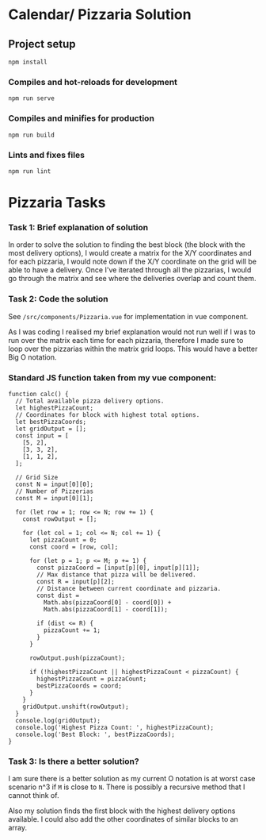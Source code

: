 # Calendar/ Pizzaria Solution

## Project setup
```
npm install
```

### Compiles and hot-reloads for development
```
npm run serve
```

### Compiles and minifies for production
```
npm run build
```

### Lints and fixes files
```
npm run lint
```

# Pizzaria Tasks

### Task 1: Brief explanation of solution

In order to solve the solution to finding the best block
(the block with the most delivery options), I would create
a matrix for the X/Y coordinates and for each pizzaria, I would
note down if the X/Y coordinate on the grid will be able to have
a delivery. Once I've iterated through all the pizzarias, I would
go through the matrix and see where the deliveries overlap and count
them.

### Task 2: Code the solution

See `/src/components/Pizzaria.vue` for implementation in vue component.

As I was coding I realised my brief explanation would not run well if
I was to run over the matrix each time for each pizzaria, therefore
I made sure to loop over the pizzarias within the matrix grid loops. This
would have a better Big O notation.

### Standard JS function taken from my vue component:
```
function calc() {
  // Total available pizza delivery options.
  let highestPizzaCount;
  // Coordinates for block with highest total options.
  let bestPizzaCoords;
  let gridOutput = [];
  const input = [
    [5, 2],
    [3, 3, 2],
    [1, 1, 2],
  ];

  // Grid Size
  const N = input[0][0];
  // Number of Pizzerias
  const M = input[0][1];

  for (let row = 1; row <= N; row += 1) {
    const rowOutput = [];

    for (let col = 1; col <= N; col += 1) {
      let pizzaCount = 0;
      const coord = [row, col];

      for (let p = 1; p <= M; p += 1) {
        const pizzaCoord = [input[p][0], input[p][1]];
        // Max distance that pizza will be delivered.
        const R = input[p][2];
        // Distance between current coordinate and pizzaria.
        const dist =
          Math.abs(pizzaCoord[0] - coord[0]) +
          Math.abs(pizzaCoord[1] - coord[1]);

        if (dist <= R) {
          pizzaCount += 1;
        }
      }

      rowOutput.push(pizzaCount);

      if (!highestPizzaCount || highestPizzaCount < pizzaCount) {
        highestPizzaCount = pizzaCount;
        bestPizzaCoords = coord;
      }
    }
    gridOutput.unshift(rowOutput);
  }
  console.log(gridOutput);
  console.log('Highest Pizza Count: ', highestPizzaCount);
  console.log('Best Block: ', bestPizzaCoords);
}
```

### Task 3: Is there a better solution?

I am sure there is a better solution as my current O notation is at worst
case scenario n^3 if `M` is close to `N`. There is possibly a recursive method
that I cannot think of.

Also my solution finds the first block with the highest delivery options
available. I could also add the other coordinates of similar blocks to an
array.

